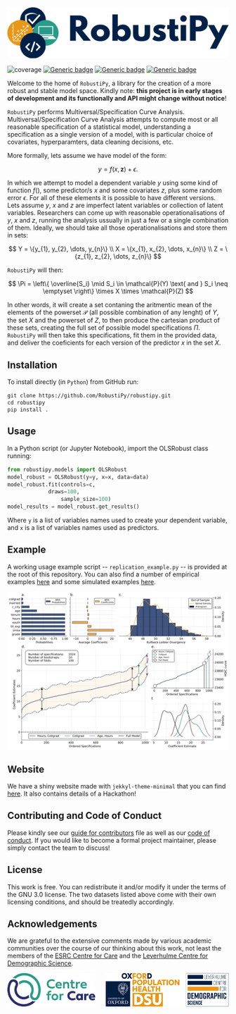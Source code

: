 <img src="https://github.com/RobustiPy/RobustiPy.github.io/blob/main/assets/robustipy_logo_transparent_large_trimmed.png?raw=true" width="700"/>

![coverage](https://img.shields.io/badge/Purpose-Research-yellow)
[![Generic badge](https://img.shields.io/badge/Python-3.11-red.svg)](https://shields.io/)
[![Generic badge](https://img.shields.io/badge/R-brightgreen.svg)](https://shields.io/)
[![Generic badge](https://img.shields.io/badge/License-GNU3.0-purple.svg)](https://shields.io/)

Welcome to the home of `RobustiPy`, a library for the creation of a more robust and stable model space. Kindly note: **this project is in early stages of development and its functionally and API might change without notice**!

`RobustiPy` performs Multiversal/Specification Curve Analysis. Multiversal/Specification Curve Analysis attempts to compute most or all reasonable specification of a statistical model, understanding a specification as a single version of a model, with is particular choice of covariates, hyperparamters, data cleaning decisions, etc.

More formally, lets assume we have model of the form:

$$
y = f(x, \textbf{z}) + \epsilon .
$$

In which we attempt to model a dependent variable $y$ using some kind of function $f()$, some predictor/s $x$ and some covariates $z$, plus some random error $\epsilon$. For all of these elements it is possible to have different versions. Lets assume $y$, $x$ and $z$ are imperfect latent variables or collection of latent variables. Researchers can come up with reasonable operationalisations of $y$, $x$ and $z$, running the analysis ussually in just a few or a single combination of them. Ideally, we should take all those operationalisations and store them in sets:

$$
Y = \{y_{1}, y_{2}, \dots, y_{n}\} \\
X = \{x_{1}, x_{2}, \dots, x_{n}\} \\
Z = \{z_{1}, z_{2}, \dots, z_{n}\}
$$

`RobustiPy` will then:

$$
\Pi = \left\{ \overline{S_i} \mid S_i \in \mathcal{P}(Y) \text{ and } S_i \neq \emptyset \right\} \times X \times \mathcal{P}(Z)
$$

In other words, it will create a set contaning the aritmentic mean of the elements of the powerset $\mathcal{P}$ (all possible combination of any lenght) of $Y$, the set $X$ and the powerset of $Z$, to then produce the cartesian product of these sets, creating the full set of possible model specifications $\Pi$. `RobustiPy` will then take this specifications, fit them in the provided data, and deliver the coeficients for each version of the predictor $x$ in the set $X$.


## Installation

To install directly (in `Python`) from GitHub run:

```
git clone https://github.com/RobustiPy/robustipy.git
cd robustipy
pip install .
```

## Usage

In a Python script (or Jupyter Notebook), import the OLSRobust class running:

```python
from robustipy.models import OLSRobust
model_robust = OLSRobust(y=y, x=x, data=data)
model_robust.fit(controls=c,
	         draws=100,
                 sample_size=100)
model_results = model_robust.get_results()
```
Where `y` is a list of variables names used to create your dependent variable, and `x` is a list of variables names used as predictors.

## Example

A working usage example script -- `replication_example.py` -- is provided at the root of this repository. You can also find a number of empirical examples [here](https://github.com/RobustiPy/Empirical-Examples) and some simulated examples [here](Simulated-Examples).

![Union dataset example](./figures/union_example/union_curve.svg)

## Website

We have a shiny website made with `jekkyl-theme-minimal` that you can find [here](https://robustipy.github.io/). It also contains details of a Hackathon!

## Contributing and Code of Conduct

Please kindly see our [guide for contributors](https://github.com/RobustiPy/robustipy/blob/main/contributing.md) file as well as our [code of conduct](https://github.com/RobustiPy/robustipy/blob/main/CODE-OF-CONDUCT.md). If you would like to become a formal project maintainer, please simply contact the team to discuss!

## License

This work is free. You can redistribute it and/or modify it under the terms of the GNU 3.0 license. The two datasets listed above come with their own licensing conditions, and should be treatedly accordingly.

## Acknowledgements
We are grateful to the extensive comments made by various academic communities over the course of our thinking about this work, not least the members of the [ESRC Centre for Care](https://centreforcare.ac.uk/) and the [Leverhulme Centre for Demographic Science](https://demography.ox.ac.uk/).

<div style="display: flex; justify-content: space-between;">
    <img src="https://github.com/RobustiPy/RobustiPy.github.io/blob/main/assets/cfc_logo.png?raw=true" alt="CfC" style="width: 200px; height: auto; margin-right: 20px;">
    <img src="https://github.com/RobustiPy/RobustiPy.github.io/blob/main/assets/lcds_logo.png?raw=true" alt="LCDS" style="width: 280px; height: auto;">
</div>
